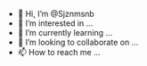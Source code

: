 - 👋 Hi, I’m @Sjznmsnb
- 👀 I’m interested in ...
- 🌱 I’m currently learning ...
- 💞️ I’m looking to collaborate on ...
- 📫 How to reach me ...

<!---
Sjznmsnb/Sjznmsnb is a ✨ special ✨ repository because its `README.md` (this file) appears on your GitHub profile.
You can click the Preview link to take a look at your changes.
--->
